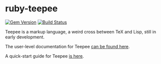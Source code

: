 # ruby-teepee

[![Gem Version](https://badge.fury.io/rb/teepee.svg)](http://badge.fury.io/rb/teepee)
[![Build Status](https://travis-ci.org/cgore/ruby-teepee.svg?branch=master)](https://travis-ci.org/cgore/ruby-teepee)

Teepee is a markup language, a weird cross between TeX and Lisp, still in early development.

The user-level documentation for Teepee [can be found here](http://thinkingbicycle.com/help/teepee).

A quick-start guide for Teepee [is here](http://thinkingbicycle.com/notes/2).
